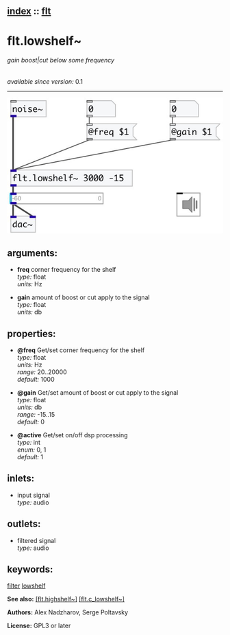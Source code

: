 [index](index.html) :: [flt](category_flt.html)
---

# flt.lowshelf~

###### gain boost|cut below some frequency

*available since version:* 0.1

---




[![example](../examples/img/flt.lowshelf~.jpg)](../examples/pd/flt.lowshelf~.pd)



## arguments:

* **freq**
corner frequency for the shelf<br>
_type:_ float<br>
_units:_ Hz<br>

* **gain**
amount of boost or cut apply to the signal<br>
_type:_ float<br>
_units:_ db<br>





## properties:

* **@freq** 
Get/set corner frequency for the shelf<br>
_type:_ float<br>
_units:_ Hz<br>
_range:_ 20..20000<br>
_default:_ 1000<br>

* **@gain** 
Get/set amount of boost or cut apply to the signal<br>
_type:_ float<br>
_units:_ db<br>
_range:_ -15..15<br>
_default:_ 0<br>

* **@active** 
Get/set on/off dsp processing<br>
_type:_ int<br>
_enum:_ 0, 1<br>
_default:_ 1<br>



## inlets:

* input signal<br>
_type:_ audio



## outlets:

* filtered signal<br>
_type:_ audio



## keywords:

[filter](keywords/filter.html)
[lowshelf](keywords/lowshelf.html)



**See also:**
[\[flt.highshelf~\]](flt.highshelf~.html)
[\[flt.c_lowshelf~\]](flt.c_lowshelf~.html)




**Authors:** Alex Nadzharov, Serge Poltavsky




**License:** GPL3 or later





